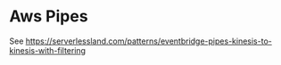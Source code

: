 # Aws Pipes

See https://serverlessland.com/patterns/eventbridge-pipes-kinesis-to-kinesis-with-filtering

